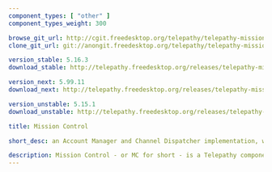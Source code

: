 ```yaml
---
component_types: [ "other" ]
component_types_weight: 300

browse_git_url: http://cgit.freedesktop.org/telepathy/telepathy-mission-control/
clone_git_url: git://anongit.freedesktop.org/telepathy/telepathy-mission-control

version_stable: 5.16.3
download_stable: http://telepathy.freedesktop.org/releases/telepathy-mission-control/telepathy-mission-control-VERSION.tar.gz

version_next: 5.99.11
download_next: http://telepathy.freedesktop.org/releases/telepathy-mission-control/telepathy-mission-control-VERSION.tar.gz

version_unstable: 5.15.1
download_unstable: http://telepathy.freedesktop.org/releases/telepathy-mission-control/telepathy-mission-control-VERSION.tar.gz

title: Mission Control

short_desc: an Account Manager and Channel Dispatcher implementation, which stores accounts and coordinates the launching of connection managers and clients

description: Mission Control - or MC for short - is a Telepathy component implementing both the [Account Manager](http://telepathy.freedesktop.org/spec/Account_Manager.html) and [Channel Dispatcher](http://telepathy.freedesktop.org/spec/Channel_Dispatcher.html) specifications. It stores your IM account settings, deals with talking to the relevant connection managers to bring accounts online where necessary, and dispatches incoming and outgoing communication channels to the relevant applications.
---
```


